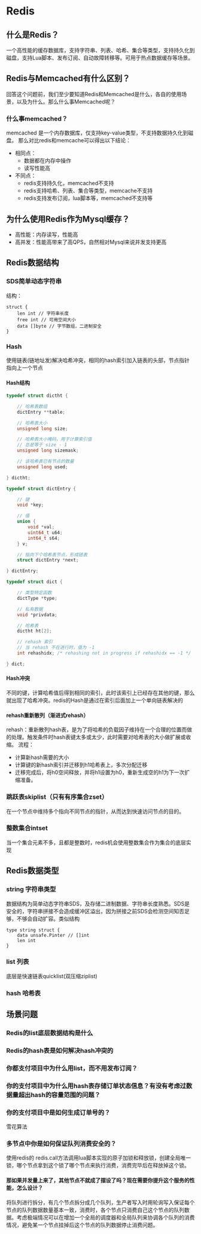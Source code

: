 # Redis

## 什么是Redis？
一个高性能的缓存数据库，支持字符串、列表、哈希、集合等类型，支持持久化到磁盘，支持Lua脚本、发布订阅、自动故障转移等。可用于热点数据缓存等场景。

## Redis与Memcached有什么区别？
回答这个问题前，我们至少要知道Redis和Memcached是什么，各自的使用场景，以及为什么。那么什么事Memcached呢？
### 什么事memcached？
memcached 是一个内存数据库，仅支持key-value类型，不支持数据持久化到磁盘。
那么对比redis和memcache可以得出以下结论：
- 相同点：
    - 数据都在内存中操作
    - 读写性能高
- 不同点：
    - redis支持持久化，memcached不支持
    - redis支持哈希、列表、集合等类型，memcache不支持
    - redis支持发布订阅，lua脚本等，memcached不支持等

## 为什么使用Redis作为Mysql缓存？
- 高性能：内存读写，性能高
- 高并发：性能高带来了高QPS，自然相对Mysql来说并发支持更高

## Redis数据结构
### SDS简单动态字符串
结构：
```
struct {
    len int // 字符串长度
    free int // 可用空间大小
    data []byte // 字节数组，二进制安全
}

```

### Hash
使用链表(链地址发)解决哈希冲突，相同的hash索引加入链表的头部，节点指针指向上一个节点

#### Hash结构
```c
typedef struct dictht {

    // 哈希表数组
    dictEntry **table;

    // 哈希表大小
    unsigned long size;

    // 哈希表大小掩码，用于计算索引值
    // 总是等于 size - 1
    unsigned long sizemask;

    // 该哈希表已有节点的数量
    unsigned long used;

} dictht;

typedef struct dictEntry {

    // 键
    void *key;

    // 值
    union {
        void *val;
        uint64_t u64;
        int64_t s64;
    } v;

    // 指向下个哈希表节点，形成链表
    struct dictEntry *next;

} dictEntry;

typedef struct dict {

    // 类型特定函数
    dictType *type;

    // 私有数据
    void *privdata;

    // 哈希表
    dictht ht[2];

    // rehash 索引
    // 当 rehash 不在进行时，值为 -1
    int rehashidx; /* rehashing not in progress if rehashidx == -1 */

} dict;
```
#### Hash冲突
不同的键，计算哈希值后得到相同的索引，此时该索引上已经存在其他的键，那么就出现了哈希冲突。redis的Hash是通过在索引后面加上一个单向链表解决的

#### rehash重新散列（渐进式rehash）
rehash：重新散列hash表，是为了将哈希的负载因子维持在一个合理的位置而做的处理。触发条件时hash表键太多或太少，此时需要对哈希表的大小做扩展或收缩。
流程：
- 计算新hash需要的大小
- 计算键的新hash索引并迁移到h1哈希表上，多次分配迁移
- 迁移完成后，将h0空间释放，并将h1设置为h0，重新生成空的h1为下一次扩缩准备。  

### 跳跃表skiplist（只有有序集合zset）
在一个节点中维持多个指向不同节点的指针，从而达到快速访问节点的目的。

### 整数集合intset
当一个集合元素不多，且都是整数时，redis机会使用整数集合作为集合的底层实现

## Redis数据类型


### string 字符串类型
数据结构为简单动态字符串SDS，及存储二进制数据、字符串长度熟悉。SDS是安全的，字符串拼接不会造成缓冲区溢出，因为拼接之前SDS会检测空间知否足够，不够会自动扩容。类似结构
```golang
type string struct {
    data unsafe.Pinter // []int
    len int
}
```


### list 列表
底层是快速链表quicklist(双压缩ziplist)


### hash 哈希表



## 场景问题

### Redis的list底层数据结构是什么

### Redis的hash表是如何解决hash冲突的

### 你都支付项目中为什么用list，而不用发布订阅？


### 你的支付项目中为什么用hash表存储订单状态信息？有没有考虑过数据量超出hash的容量范围的问题？

### 你的支付项目中是如何生成订单号的？
雪花算法

### 多节点中你是如何保证队列消费安全的？
使用redis的 redis.call方法调用lua脚本实现的原子加锁和释放锁，创建全局唯一锁，哪个节点拿到这个锁了哪个节点来执行消费，消费完毕后在释放掉这个锁。

#### 那如果并发量上来了，其他节点不就成了摆设了吗？现在需要你提升这个服务的性能，怎么设计？
将队列进行拆分，有几个节点拆分成几个队列，生产者写入时用轮询写入保证每个节点的队列数据数量基本一致，消费时，各个节点只消费自己这个节点的队列数据。考虑极端情况可以在增加一个全局的调度器和全局队列来协调各个队列的消费情况，避免某一个节点挂掉后这个节点的队列数据停止消费问题。
